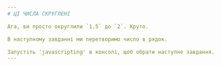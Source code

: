 ```yaml
---
# ЦІ ЧИСЛА СКРУГЛЕНІ

Ага, ви просто округлили `1.5` до `2`. Круто.

В наступному завданні ми перетворимо число в рядок.

Запустіть 'javascripting' в консолі, щоб обрати наступне завдання.
---
```

